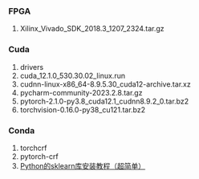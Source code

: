 ### FPGA
1. Xilinx_Vivado_SDK_2018.3_1207_2324.tar.gz


### Cuda
1. drivers
2. cuda_12.1.0_530.30.02_linux.run
3. cudnn-linux-x86_64-8.9.5.30_cuda12-archive.tar.xz
4. pycharm-community-2023.2.8.tar.gz
5. pytorch-2.1.0-py3.8_cuda12.1_cudnn8.9.2_0.tar.bz2
6. torchvision-0.16.0-py38_cu121.tar.bz2


### Conda
1. torchcrf
2. pytorch-crf
3. [Python的sklearn库安装教程（超简单）](https://blog.csdn.net/2301_77836489/article/details/138615618)

